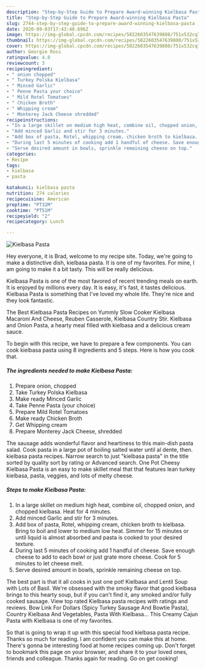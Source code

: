 ```yaml
---
description: "Step-by-Step Guide to Prepare Award-winning Kielbasa Pasta"
title: "Step-by-Step Guide to Prepare Award-winning Kielbasa Pasta"
slug: 2744-step-by-step-guide-to-prepare-award-winning-kielbasa-pasta
date: 2020-09-03T17:43:40.696Z
image: https://img-global.cpcdn.com/recipes/5822603547639808/751x532cq70/kielbasa-pasta-recipe-main-photo.jpg
thumbnail: https://img-global.cpcdn.com/recipes/5822603547639808/751x532cq70/kielbasa-pasta-recipe-main-photo.jpg
cover: https://img-global.cpcdn.com/recipes/5822603547639808/751x532cq70/kielbasa-pasta-recipe-main-photo.jpg
author: Georgie Ross
ratingvalue: 4.8
reviewcount: 3
recipeingredient:
- " onion chopped"
- " Turkey Polska Kielbasa"
- " Minced Garlic"
- " Penne Pasta your choice"
- " Mild Rotel Tomatoes"
- " Chicken Broth"
- " Whipping cream"
- " Monterey Jack Cheese shredded"
recipeinstructions:
- "In a large skillet on medium high heat, combine oil, chopped onion, and chopped kielbasa. Heat for 4 minutes."
- "Add minced Garlic and stir for 3 minutes."
- "Add box of pasta, Rotel, whipping cream, chicken broth to kielbasa. Bring to boil and lower to medium low heat.  Simmer for 15 minutes or until liquid is almost absorbed and pasta is cooked to your desired texture."
- "During last 5 minutes of cooking add 1 handful of cheese. Save enough cheese to add to each bowl or just grate more cheese. Cook for 5 minutes to let cheese melt."
- "Serve desired amount in bowls, sprinkle remaining cheese on top."
categories:
- Recipe
tags:
- kielbasa
- pasta

katakunci: kielbasa pasta 
nutrition: 274 calories
recipecuisine: American
preptime: "PT32M"
cooktime: "PT51M"
recipeyield: "2"
recipecategory: Lunch

---
```



![Kielbasa Pasta](https://img-global.cpcdn.com/recipes/5822603547639808/751x532cq70/kielbasa-pasta-recipe-main-photo.jpg)

Hey everyone, it is Brad, welcome to my recipe site. Today, we're going to make a distinctive dish, kielbasa pasta. It is one of my favorites. For mine, I am going to make it a bit tasty. This will be really delicious.

Kielbasa Pasta is one of the most favored of recent trending meals on earth. It is enjoyed by millions every day. It is easy, it's fast, it tastes delicious. Kielbasa Pasta is something that I've loved my whole life. They're nice and they look fantastic.

The Best Kielbasa Pasta Recipes on Yummly Slow Cooker Kielbasa Macaroni And Cheese, Reuben Casserole, Kielbasa Country Stir. Kielbasa and Onion Pasta, a hearty meal filled with kielbasa and a delicious cream sauce.


To begin with this recipe, we have to prepare a few components. You can cook kielbasa pasta using 8 ingredients and 5 steps. Here is how you cook that.

<!--inarticleads1-->

##### The ingredients needed to make Kielbasa Pasta:

1. Prepare  onion, chopped
1. Take  Turkey Polska Kielbasa
1. Make ready  Minced Garlic
1. Take  Penne Pasta (your choice)
1. Prepare  Mild Rotel Tomatoes
1. Make ready  Chicken Broth
1. Get  Whipping cream
1. Prepare  Monterey Jack Cheese, shredded


The sausage adds wonderful flavor and heartiness to this main-dish pasta salad. Cook pasta in a large pot of boiling salted water until al dente, then. kielbasa pasta recipes. Narrow search to just &#34;kielbasa pasta&#34; in the title sorted by quality sort by rating or Advanced search. One Pot Cheesy Kielbasa Pasta is an easy to make skillet meal that that features lean turkey kielbasa, pasta, veggies, and lots of melty cheese. 

<!--inarticleads2-->

##### Steps to make Kielbasa Pasta:

1. In a large skillet on medium high heat, combine oil, chopped onion, and chopped kielbasa. Heat for 4 minutes.
1. Add minced Garlic and stir for 3 minutes.
1. Add box of pasta, Rotel, whipping cream, chicken broth to kielbasa. Bring to boil and lower to medium low heat.  Simmer for 15 minutes or until liquid is almost absorbed and pasta is cooked to your desired texture.
1. During last 5 minutes of cooking add 1 handful of cheese. Save enough cheese to add to each bowl or just grate more cheese. Cook for 5 minutes to let cheese melt.
1. Serve desired amount in bowls, sprinkle remaining cheese on top.


The best part is that it all cooks in just one pot! Kielbasa and Lentil Soup with Lots of Basil. We&#39;re obsessed with the smoky flavor that good kielbasa brings to this hearty soup, but if you can&#39;t find it, any smoked and/or fully cooked sausage. View top rated Kielbasa pasta recipes with ratings and reviews. Bow Link For Dollars (Spicy Turkey Sausage And Bowtie Pasta), Country Kielbasa And Vegetables, Pasta With Kielbasa… This Creamy Cajun Pasta with Kielbasa is one of my favorites. 

So that is going to wrap it up with this special food kielbasa pasta recipe. Thanks so much for reading. I am confident you can make this at home. There's gonna be interesting food at home recipes coming up. Don't forget to bookmark this page on your browser, and share it to your loved ones, friends and colleague. Thanks again for reading. Go on get cooking!
